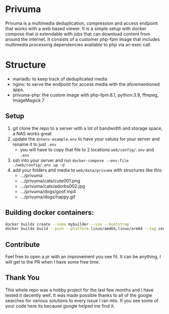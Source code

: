 # Privuma

Privuma is a multimedia deduplication, compression and access endpoint that works with a web based viewer. It is a simple setup with docker compose that is extendable with jobs that can download content from around the internet. It consists of a customer php-fpm image that includes multimedia processing dependencies available to php via an exec call.

# Structure

- mariadb: to keep track of deduplicated media
- nginx: to serve the endpoint for access media with the aforementioned apps.
- privuma-php: the custom image with php-fpm:8.1, python:3.9, ffmpeg, ImageMagick 7

## Setup

1. git clone the repo to a server with a lot of bandwidth and storage space, a NAS works great
2. update the `dotenv-example.env` to have your values for your server and rename it to just `.env`
   - you will have to copy that file to 2 locations `web/config/.env` and `.env`
3. ssh into your server and run `docker-compose --env-file ./web/config/.env up -d`
4. add your folders and media to `web/data/privuma` with structures like this:
   - .../privuma
   - .../privuma/cats/cute001.png
   - .../privuma/cats/adorbs002.jpg
   - .../privuma/dogs/goof.mp4
   - .../privuma/dogs/happy.gif

## Building docker containers:

```bash
docker buildx create --name mybuilder --use --bootstrap
docker buildx build --push --platform linux/amd64,linux/arm64 --tag cenode/privuma-php:latest --target base docker/images/php
```

## Contribute

Feel free to open a pr with an improvement you see fit. It can be anything, I will get to the PR when I have some free time.

## Thank You

This whole repo was a hobby project for the last few months and I have tested it decently well. It was made possible thanks to all of the google searches for various solutions to every issue I ran into. If you see some of your code here its because google helped me find it.
